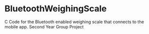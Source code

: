 # BluetoothWeighingScale
C Code for the Bluetooth enabled weighing scale that connects to the mobile app. Second Year Group Project
